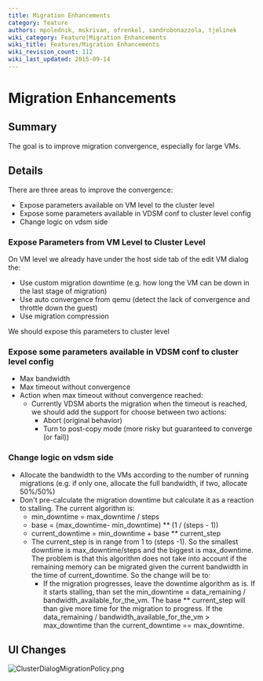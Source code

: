 ```yaml
---
title: Migration Enhancements
category: feature
authors: mpolednik, mskrivan, ofrenkel, sandrobonazzola, tjelinek
wiki_category: Feature|Migration Enhancements
wiki_title: Features/Migration Enhancements
wiki_revision_count: 112
wiki_last_updated: 2015-09-14
---
```


# Migration Enhancements

## Summary

The goal is to improve migration convergence, especially for large VMs.

## Details

There are three areas to improve the convergence:

*   Expose parameters available on VM level to the cluster level
*   Expose some parameters available in VDSM conf to cluster level config
*   Change logic on vdsm side

### Expose Parameters from VM Level to Cluster Level

On VM level we already have under the host side tab of the edit VM dialog the:

*   Use custom migration downtime (e.g. how long the VM can be down in the last stage of migration)
*   Use auto convergence from qemu (detect the lack of convergence and throttle down the guest)
*   Use migration compression

We should expose this parameters to cluster level

### Expose some parameters available in VDSM conf to cluster level config

*   Max bandwidth
*   Max timeout without convergence
*   Action when max timeout without convergence reached:
    -   Currently VDSM aborts the migration when the timeout is reached, we should add the support for choose between two actions:
        -   Abort (original behavior)
        -   Turn to post-copy mode (more risky but guaranteed to converge (or fail))

### Change logic on vdsm side

*   Allocate the bandwidth to the VMs according to the number of running migrations (e.g. if only one, allocate the full bandwidth, if two, allocate 50%/50%)
*   Don't pre-calculate the migration downtime but calculate it as a reaction to stalling. The current algorithm is:
    -   min_downtime = max_downtime / steps
    -   base = (max_downtime- min_downtime) \*\* (1 / (steps - 1))
    -   current_downtime = min_downtime + base \*\* current_step
    -   The current_step is in range from 1 to (steps -1). So the smallest downtime is max_downtime/steps and the biggest is max_downtime. The problem is that this algorithm does not take into account if the remaining memory can be migrated given the current bandwidth in the time of current_downtime. So the change will be to:
        -   If the migration progresses, leave the downtime algorithm as is. If it starts stalling, than set the min_downtime = data_remaining / bandwidth_available_for_the_vm. The base \*\* current_step will than give more time for the migration to progress. If the data_remaining / bandwidth_available_for_the_vm > max_downtime than the current_downtime == max_downtime.

## UI Changes

![](ClusterDialogMigrationPolicy.png "ClusterDialogMigrationPolicy.png")
